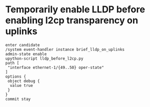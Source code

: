# Temporarily enable LLDP before enabling l2cp transparency on uplinks

```
enter candidate
/system event-handler instance brief_lldp_on_uplinks
admin-state enable
upython-script lldp_before_l2cp.py
path [
 "interface ethernet-1/{49..50} oper-state"
]
options {
 object debug {
  value true
 }
}
commit stay
```
